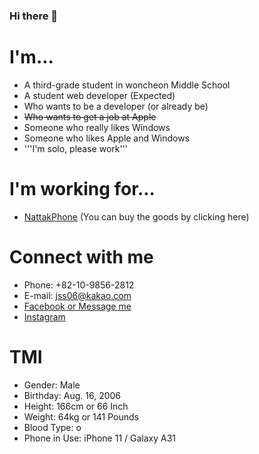 ### Hi there 👋
I'm...
======
* A third-grade student in woncheon Middle School
* A student web developer (Expected)
* Who wants to be a developer (or already be)
* ~~Who wants to get a job at Apple~~
* Someone who really likes Windows
* Someone who likes Apple and Windows
* '''I'm solo, please work'''




I'm working for...
====== 
* [NattakPhone](https://marpple.shop/kr/nattakphone/) (You can buy the goods by clicking here)   
 
Connect with me
======
* Phone: +82-10-9856-2812
* E-mail: jss06@kakao.com
* [Facebook or Message me](https://www.facebook.com/profile.php?id=100040994322402)
* [Instagram](https://www.instagram.com/sulfur_jaesang/)
























TMI
======
- Gender: Male
- Birthday: Aug. 16, 2006
- Height: 166cm or 66 Inch
- Weight: 64kg or 141 Pounds
- Blood Type: o
- Phone in Use: iPhone 11 / Galaxy A31


<!--
**HwangJS0816/HwangJS0816** is a ✨ _special_ ✨ repository because its `README.md` (this file) appears on your GitHub profile.

Here are some ideas to get you started:

- 🔭 I’m currently working on ...
- 🌱 I’m currently learning ...
- 👯 I’m looking to collaborate on ...
- 🤔 I’m looking for help with ...
- 💬 Ask me about ...
- 📫 How to reach me: ...
- 😄 Pronouns: ...
- ⚡ Fun fact: ...
-->
